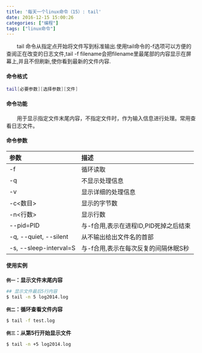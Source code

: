 ```yaml
---
title: '每天一个linux命令（15）: tail'
date: 2016-12-15 15:00:26
categories: ["编程"]
tags: ["linux命令"]
---
```

　　tail 命令从指定点开始将文件写到标准输出.使用tail命令的-f选项可以方便的查阅正在改变的日志文件,tail -f filename会把filename里最尾部的内容显示在屏幕上,并且不但刷新,使你看到最新的文件内容.
<!--more -->
#### 命令格式
```bash
tail[必要参数][选择参数][文件]
```
#### 命令功能
　　用于显示指定文件末尾内容，不指定文件时，作为输入信息进行处理。常用查看日志文件。
#### 命令参数
| 参数 | 描述     |
| :------------- | :------------- |
| -f |循环读取 |
| -q | 不显示处理信息 |
| -v | 显示详细的处理信息 |
| -c<数目> | 显示的字节数 |
| -n<行数> | 显示行数 |
| --pid=PID | 与-f合用,表示在进程ID,PID死掉之后结束 |
| -q, --quiet, --silent | 从不输出给出文件名的首部 |
| -s, --sleep-interval=S | 与-f合用,表示在每次反复的间隔休眠S秒  |
#### 使用实例
**`例一`：显示文件末尾内容**
```bash
## 显示文件最后5行内容
$ tail -n 5 log2014.log
```
**`例二`：循环查看文件内容**
```bash
$ tail -f test.log
```
**`例三`：从第5行开始显示文件**
```bash
$ tail -n +5 log2014.log
```
